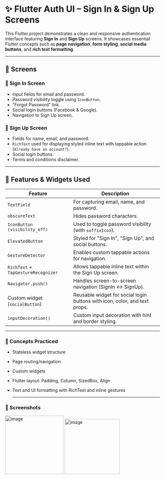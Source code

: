 # ✨ Flutter Auth UI – Sign In & Sign Up Screens

This Flutter project demonstrates a clean and responsive authentication interface featuring **Sign In** and **Sign Up** screens. It showcases essential Flutter concepts such as **page navigation**, **form styling**, **social media buttons**, and **rich text formatting**.

---

## 📱 Screens

### 🔐 Sign In Screen
- Input fields for email and password.
- Password visibility toggle using `IconButton`.
- "Forgot Password" link.
- Social login buttons (Facebook & Google).
- Navigation to Sign Up screen.

### 📝 Sign Up Screen
- Fields for name, email, and password.
- `RichText` used for displaying styled inline text with tappable action (`Already have an account?`).
- Social login buttons.
- Terms and conditions disclaimer.

---

## 🚀 Features & Widgets Used

| Feature                        | Description |
|-------------------------------|-------------|
| `TextField`                   | For capturing email, name, and password. |
| `obscureText`                 | Hides password characters. |
| `IconButton (visibility_off)`| Used to toggle password visibility (with `suffixIcon`). |
| `ElevatedButton`             | Styled for "Sign In", "Sign Up", and social buttons. |
| `GestureDetector`            | Enables custom tappable actions for navigation. |
| `RichText` + `TapGestureRecognizer` | Allows tappable inline text within the Sign Up screen. |
| `Navigator.push()`           | Handles screen-to-screen navigation (SignIn ↔ SignUp). |
| Custom widget (`socialButton`) | Reusable widget for social login buttons with icon, color, and text props. |
| `inputDecoration()`          | Custom input decoration with hint and border styling. |

---
### 🧠 Concepts Practiced
- Stateless widget structure
- Page routing/navigation
- Custom widgets
- Flutter layout: Padding, Column, SizedBox, Align
- Text and UI formatting with RichText and inline gestures

  ---
### 📸 Screenshots

<img width="190" alt="image" src="https://github.com/user-attachments/assets/e9cf0de9-f6ce-42d1-a49d-63ea51084cac" />
<img width="179" alt="image" src="https://github.com/user-attachments/assets/e75915ba-5d24-405d-b981-36f9ed4e1d0c" />




